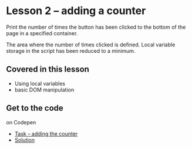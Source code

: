 # Lesson 2 – adding a counter

Print the number of times the button has been clicked to the bottom of the page in a specified container.

The area where the number of times clicked is defined. Local variable storage in the script has been reduced to a minimum.

## Covered in this lesson
- Using local variables
- basic DOM manipulation

## Get to the code

on Codepen

- [Task – adding the counter](https://codepen.io/mulithemuli/pen/WNeGOaK)  
- [Solution](https://codepen.io/mulithemuli/pen/bGbwROK)
